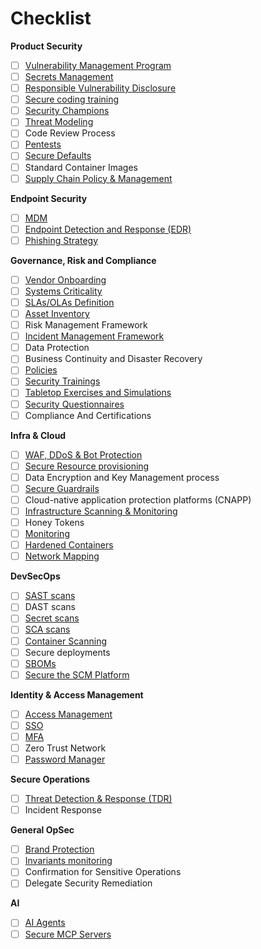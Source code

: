 
# Checklist

<!-- markdownlint-disable MD036 -->
**Product Security**

- [ ] [Vulnerability Management Program](./product-security/vulnerability-management-program.md)
- [ ] [Secrets Management](./product-security/secrets-management.md)
- [ ] [Responsible Vulnerability Disclosure](./product-security/responsible-vulnerability-disclosure.md)
- [ ] [Secure coding training](./product-security/secure-coding-training.md)
- [ ] [Security Champions](./product-security/security-champions.md)
- [ ] [Threat Modeling](./product-security/threat-modeling.md)
- [ ] Code Review Process
- [ ] [Pentests](./product-security/pentests.md)
- [ ] [Secure Defaults](./product-security/secure-defaults.md)
- [ ] Standard Container Images
- [ ] [Supply Chain Policy & Management](grc/supply-chain.md)

**Endpoint Security**

- [ ] [MDM](./endpoint-security/mdm.md)
- [ ] [Endpoint Detection and Response (EDR)](./endpoint-security/endpoint-detection-response.md)
- [ ] [Phishing Strategy](./endpoint-security/phishing-strategy.md)

**Governance, Risk and Compliance**

- [ ] [Vendor Onboarding](./grc/vendor-onboarding.md)
- [ ] [Systems Criticality](./grc/systems-criticality.md)
- [ ] [SLAs/OLAs Definition](./grc/sla-ola.md)
- [ ] [Asset Inventory](./grc/asset-inventory.md)
- [ ] Risk Management Framework
- [ ] [Incident Management Framework](./grc/incident-management.md)
- [ ] Data Protection
- [ ] Business Continuity and Disaster Recovery
- [ ] [Policies](./grc/policies.md)
- [ ] [Security Trainings](./grc/security-training.md)
- [ ] [Tabletop Exercises and Simulations](./grc/tabletop-simulations.md)
- [ ] [Security Questionnaires](./grc/security-questionnaires.md)
- [ ] Compliance And Certifications

**Infra & Cloud**

- [ ] [WAF, DDoS & Bot Protection](./infra/waf.md)
- [ ] [Secure Resource provisioning](./infra/secure-resource-provisioning.md)
- [ ] Data Encryption and Key Management process
- [ ] [Secure Guardrails](./infra/secure-guardrails.md)
- [ ] Cloud-native application protection platforms (CNAPP)
- [ ] [Infrastructure Scanning & Monitoring](./infra/infrastructure-scanning.md)
- [ ] Honey Tokens
- [ ] [Monitoring](./infra/monitoring.md)
- [ ] [Hardened Containers](./infra/hardened-containers.md)
- [ ] [Network Mapping](./infra/network-mapping.md)

**DevSecOps**

- [ ] [SAST scans](./devsecops/sast-scans.md)
- [ ] DAST scans
- [ ] [Secret scans](./devsecops/secrets-scans.md)
- [ ] [SCA scans](./devsecops/sca-scans.md)
- [ ] [Container Scanning](./devsecops/container-scanning.md)
- [ ] Secure deployments
- [ ] [SBOMs](./devsecops/sboms.md)
- [ ] [Secure the SCM Platform](./devsecops/secure-the-scm-platform.md)

**Identity & Access Management**

- [ ] [Access Management](./identity-access-management/access-management.md)
- [ ] [SSO](./identity-access-management/sso.md)
- [ ] [MFA](./identity-access-management/mfa.md)
- [ ] Zero Trust Network
- [ ] [Password Manager](./identity-access-management/password-manager.md)

**Secure Operations**

- [ ] [Threat Detection & Response (TDR)](./soc/tdr.md)
- [ ] Incident Response

**General OpSec**

- [ ] [Brand Protection](./opsec/brand-protection.md)
- [ ] [Invariants monitoring](./opsec/invariants.md)
- [ ] Confirmation for Sensitive Operations
- [ ] Delegate Security Remediation

**AI**

- [ ] [AI Agents](./ai/agents.md)
- [ ] [Secure MCP Servers](./ai/mcp_servers.md)

<!-- markdownlint-enable MD036 -->
